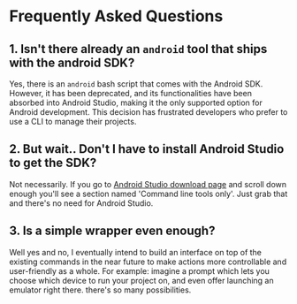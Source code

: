 # Frequently Asked Questions

## 1. Isn't there already an `android` tool that ships with the android SDK?

Yes, there is an `android` bash script that comes with the Android SDK. However, it has been deprecated, and its functionalities have been absorbed into Android Studio, making it the only supported option for Android development. This decision has frustrated developers who prefer to use a CLI to manage their projects.

## 2. But wait.. Don't I have to install Android Studio to get the SDK?

Not necessarily. If you go to [Android Studio download page](https://developer.android.com/studio) and scroll down enough you'll see a section named 'Command line tools only'. Just grab that and there's no need for Android Studio.

## 3. Is a simple wrapper even enough?

Well yes and no, I eventually intend to build an interface on top of the existing commands in the near future to make actions more controllable and user-friendly as a whole. For example: imagine a prompt which lets you choose which device to run your project on, and even offer launching an emulator right there. there's so many possibilities.
